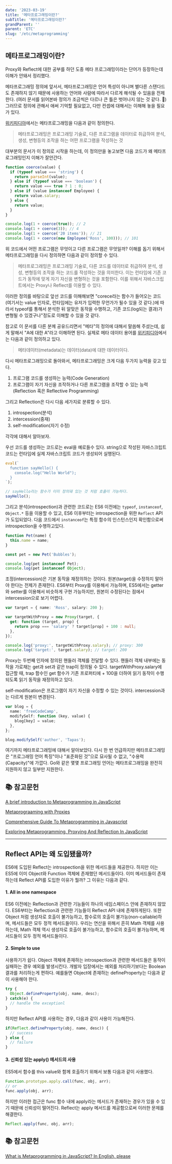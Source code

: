```yaml
---
date: '2023-03-19'
title: '메타프로그래밍이란?'
subTitle: '메타프로그래밍이란?'
grandParent: ''
parent: 'ETC'
slug: '/etc/metaprogramming'
---
```


## 메타프로그래밍이란?

Proxy와 Reflect에 대한 공부를 하던 도중 메타 프로그래밍이라는 단어가 등장하는데 이해가 안돼서 정리했다.

메타프로그래밍 정의에 앞서서, 메타프로그래밍은 언어 특성이 아니며 별다른 스탠다드도 존재하지 않기 때문에 사용하는 언어와 사람에 따라서 다르게 해석될 수 있음을 전제한다. (여러 문서를 읽어본바 정의가 조금씩은 다르나 큰 틀은 벗어나지 않는 것 같다. 🧐) 그러므로 정의에 관해서 애써 기억할 필요없고, 다만 컨셉에 대해서는 이해해 놓을 필요가 있다.

[위키피디아](https://en.wikipedia.org/wiki/Metaprogramming)에서는 메타프로그래밍을 다음과 같이 정의한다.

> 메타프로그래밍은 프로그래밍 기술로, 다른 프로그램을 데이터로 취급하여 분석, 생성, 변형등의 조작을 하는 어떤 프로그램을 작성하는 것

대부분의 문서가 이 정의로 시작을 하는데, 이 정의만을 놓고보면 다음 코드가 왜 메타프로그래밍인지 이해가 잘안간다.

```typescript
function coerce(value) {
  if (typeof value === 'string') {
    return parseInt(value);
  } else if (typeof value === 'boolean') {
    return value === true ? 1 : 0;
  } else if (value instanceof Employee) {
    return value.salary;
  } else {
    return value;
  }
}

console.log(1 + coerce(true)); // 2
console.log(1 + coerce(3)); // 4
console.log(1 + coerce('20 items')); // 21
console.log(1 + coerce(new Employee('Ross', 100))); // 101
```

위 코드에서 어떤 프로그램은 무엇이고 다른 프로그램은 무엇일까? 이해를 돕기 위해서 메타프로그래밍을 다시 정의하면 다음과 같이 정의할 수 있다.

> 메타프로그래밍은 프로그래밍 기술로, 다른 코드를 데이터로 취급하여 분석, 생성, 변형등의 조작을 하는 코드를 작성하는 것을 의미한다. 이는 런타임에 기존 코드가 동작에 맞게 자기 자신을 변형하는 것을 포함한다. 이를 위해서 자바스크립트에서는 Proxy나 Reflect를 이용할 수 있다.

이러한 정의를 바탕으로 앞선 코드를 이해해보면 "corece라는 함수가 들어오는 코드(여기서는 value 인자로, 런타임에는 유저가 입력한 무언가가 될수 있을 것 같다.)에 따라서 typeof를 통해서 분석한 뒤 알맞은 동작을 수행하고, 기존 코드(log되는 결과)가 변형될 수 있겠구나"정도로 이해할 수 있을 것 같다.

참고로 이 문서를 다른 분께 공유드리면서 "메타"의 정의에 대해서 말씀해 주셨는데, 쉽게 말해서 "A에 대한 A"라고 이해하면 된다. 실제로 메타 데이터 용어를 [위키피디아](https://ko.wikipedia.org/wiki/%EB%A9%94%ED%83%80%EB%8D%B0%EC%9D%B4%ED%84%B0)에서는 다음과 같이 정의하고 있다.

> 메타데이터(metadata)는 데이터(data)에 대한 데이터이다.


다시 메타프로그래밍으로 돌아와서, 메타프로그래밍은 크게 다음 두가지 능력을 갖고 있다.

1. 프로그램 코드를 생성하는 능력(Code Generation)
2. 프로그램이 자기 자신을 조작하거나 다른 프로그램을 조작할 수 있는 능력(Reflection 혹은 Reflective Programming)

그리고 Reflection은 다시 다음 세가지로 분류할 수 있다.

1. introspection(분석)
2. intercession(중재)
3. self-modification(자기 수정)

각각에 대해서 알아보자.

우선 코드를 생성하는 코드로는 eval을 예로들수 있다. string으로 작성된 자바스크립트 코드는 런타임에 실제 자바스크립트 코드가 생성되어 실행된다.

```typescript
eval(`
  function sayHello() {
    console.log("Hello World");
  }
`);

// sayHello라는 함수가 이미 정의돼 있는 것 처럼 호출이 가능하다.
sayHello();
```

그리고 분석(introspection)과 관련한 코드로는 ES6 이전에는 `typeof`, `instanceof`, `Object.*` 등을 이용할 수 있고, ES6 이후부터는 introspection을 위한 `Reflect` API가 도입되었다. 다음 코드에서 `instanceof`는 특정 함수의 인스턴스인지 확인함으로써 introspection을 수행하고있다.

```typescript
function Pet(name) {
  this.name = name;
}

const pet = new Pet('Bubbles');

console.log(pet instanceof Pet);
console.log(pet instanceof Object);
```

조정(intercession)은 기본 동작을 재정의하는 것이다. 원본(target)을 수정하지 말아야 한다는 전제가 존재한다. ES6부터 Proxy를 이용해서 가능하며, ES5에서는 getter와 setter를 이용해서 비슷하게 구현 가능하지만, 원본이 수정된다는 점에서 intercession으로 보기 어렵다.

```typescript
var target = { name: 'Ross', salary: 200 };

var targetWithProxy = new Proxy(target, {
  get: function (target, prop) {
    return prop === 'salary' ? target[prop] + 100 : null;
  },
});

console.log('proxy:', targetWithProxy.salary); // proxy: 300
console.log('target:', target.salary); // target: 200
```

Proxy는 두번째 인자에 정의된 핸들러 객체를 전달할 수 있다. 핸들러 객체 내부에는 동작을 가로채는 get과 set과 같은 trap이 정의될 수 있다. targetWithProxy.salary에 접근할 때, trap 함수인 get 함수가 기존 프로퍼티에 + 100을 더하여 읽기 동작이 수행되도록 읽기 동작을 재정의하고 있다.

self-modification은 프로그램이 자기 자신을 수정할 수 있는 것이다. intercession과는 다르게 원본이 변경된다.

```typescript
var blog = {
  name: 'freeCodeCamp',
  modifySelf: function (key, value) {
    blog[key] = value;
  },
};

blog.modifySelf('author', 'Tapas');
```

여기까지 메타프로그래밍에 대해서 알아보았다. 다시 한 번 언급하지만 메타프로그래밍은 "프로그래밍 언어 특징"이나 "표준화된 것"으로 묘사될 수 없고, "수용력(Capacity)"에 가깝다. Go와 같은 몇몇 프로그래밍 언어는 메타프로그래밍을 완전히 지원하지 않고 일부만 지원한다.

## 📚 참고문헌

[A brief introduction to Metaprogramming in JavaScript](https://medium.com/jspoint/a-brief-introduction-to-metaprogramming-in-javascript-88d13ed407b5)

[Metaprograaming with Proxies](https://exploringjs.com/deep-js/ch_proxies.html)

[Comprehensive Guide To Metaprogramming in Javascript](https://isamatov.com/metaprogramming-in-javascript/)

[Exploring Metaprogramming, Proxying And Reflection In JavaScript](https://blog.openreplay.com/exploring-metaprogramming-proxying-and-reflection-in-javascript/)

---
## Reflect API는 왜 도입됐을까?

ES6에 도입된 Reflect는 introspection을 위한 메서드들을 제공한다. 하지만 이는 ES5에 이미 Object와 Function 객체에 존재했던 메서드들이다. 이미 메서드들이 존재하는데 Reflect API를 도입한 이유가 뭘까? 그 이유는 다음과 같다.

#### 1. All in one namespace
ES6 이전에는 Reflection과 관련한 기능들이 하나의 네임스페이스 안에 존재하지 않았다. ES6부터는 Reflection과 관련한 기능들이 Reflect API 내에 존재하게된다. 또한 Object 처럼 생성자로 호출이 불가능하고, 함수로의 호출이 불가능(non-callable)하며, 메서드들은 모두 정적 메서드들이다.
우리는 연산을 위해서 흔히 Math 객체를 사용하는데, Math 객체 역시 생성자로 호출이 불가능하고, 함수로의 호출이 불가능하며, 메서드들이 모두 정적 메서드들이다.

#### 2. Simple to use
사용하기가 쉽다. Object 객체에 존재하는 introspection과 관련한 메서드들은 동작이 실패하는 경우 예외를 발생시킨다. 개발자 입장에서는 예외를 처리하기보다는 Boolean 결과를 처리하는게 편하다. 예를들면 Object에 존재하는 defineProperty는 다음과 같이 사용해야 한다.

```typescript
try {
  Object.defineProperty(obj, name, desc);
} catch(e) {
  // handle the exceptionl
}
```

하지만 Reflect API를 사용하는 경우, 다음과 같이 사용이 가능해진다.

```typescript
if(Reflect.defineProperty(obj, name, desc)) {
  // success
} else {
  // failure
}
```

#### 3. 신뢰성 있는 apply() 메서드의 사용

ES5에서 함수를 this value와 함께 호출하기 위해서 보통 다음과 같이 사용했다.

```typescript
Function.prototype.apply.call(func, obj, arr);
// or
func.apply(obj, arr);
```

하지만 이러한 접근은 func 함수 내에 apply라는 메서드가 존재하는 경우가 있을 수 있기 때문에 신뢰성이 떨어진다. Reflect는 apply 메서드를 제공함으로써 이러한 문제를 해결한다.

```typescript
Reflect.apply(func, obj, arr);
```

## 📚 참고문헌

[What is Metaprogramming in JavaScript? In English, please](https://www.freecodecamp.org/news/what-is-metaprogramming-in-javascript-in-english-please/)